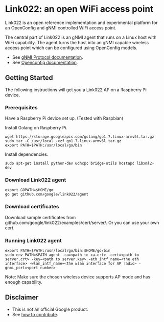 # Link022: an open WiFi access point
Link022 is an open reference implementation and experimental platform for an OpenConfig and gNMI
controlled WiFi access point.

The central part of Link022 is an gNMI agent that runs on a Linux host with WiFi capability. The
agent turns the host into an gNMI capable wireless access point which can be configured using
OpenConfig models.

*  See [gNMI Protocol documentation](https://github.com/openconfig/reference/tree/master/rpc/gnmi).
*  See [Openconfig documentation](http://www.openconfig.net/).

## Getting Started
The following instructions will get you a Link022 AP on a Raspberry Pi device.

### Prerequisites
Have a Raspberry Pi device set up. (Tested with Raspbian)

Install Golang on Raspberry Pi.
```
wget https://storage.googleapis.com/golang/go1.7.linux-armv6l.tar.gz
sudo tar -C /usr/local -xzf go1.7.linux-armv6l.tar.gz
export PATH=$PATH:/usr/local/go/bin
```
Install dependencies.
```
sudo apt-get install python-dev udhcpc bridge-utils hostapd libxml2-dev
```

### Download Link022 agent
```
export GOPATH=$HOME/go
go get github.com/google/link022/agent
```

### Download certificates
Download sample certificates from github.com/google/link022/examples/cert/server/.
Or you can use your own cert.

### Running Link022 agent
```
export PATH=$PATH:/usr/local/go/bin:$HOME/go/bin
sudo env PATH=$PATH agent -ca=<path to ca.crt> -cert=<path to server.crt> -key=<path to server.key> -eth_intf_name=<the eth interface> -wlan_intf_name=<the wlan interface for AP radio> -gnmi_port=<port number>
```
Note: Make sure the chosen wireless device supports AP mode and has enough
capability.

## Disclaimer
*  This is not an official Google product.
*  See [how to contribute](CONTRIBUTING.md).
